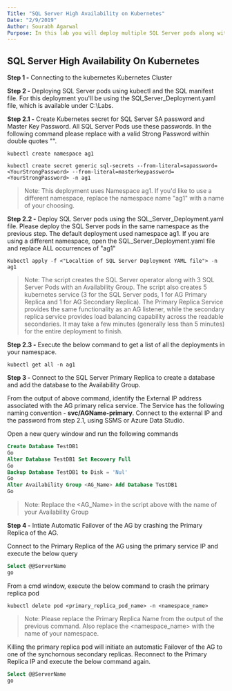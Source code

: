```yaml
---
Title: "SQL Server High Availability on Kubernetes"
Date: "2/9/2019"
Author: Sourabh Agarwal
Purpose: In this lab you will deploy multiple SQL Server pods along with Availability Groups on a Kubernetes Cluster in Azure using Azure Kubernetes Services
---
```

## SQL Server High Availability On Kubernetes

**Step 1 -** Connecting to the kubernetes Kubernetes Cluster


**Step 2 -** Deploying SQL Server pods using kubectl and the SQL manifest file. For this deployment you'll be using the SQl_Server_Deployment.yaml file, which is available under C:\Labs. 
 
  **Step 2.1 -** Create Kubernetes secret for SQL Server SA password and Master Key Password. All SQL Server Pods use these passwords. In the following command please replace <YourStrongPassword> with a valid Strong Password within double quotes "".
  
  `kubectl create namespace ag1`
  
  `kubectl create secret generic sql-secrets --from-literal=sapassword= <YourStrongPassword> --from-literal=masterkeypassword=<YourStrongPassword> -n ag1`
  
>Note: This deployment uses Namespace ag1. If you'd like to use a different namespace, replace the namespace name "ag1" with a name of your choosing. 
  
  **Step 2.2 -** Deploy SQL Server pods using the SQL_Server_Deployment.yaml file. Please deploy the SQL Server pods in the same namespace as the previous step. The default deployment used namespace ag1. If you are using a different namespace, open the SQL_Server_Deployment.yaml file and replace ALL occurrences of "ag1" 

 `Kubectl apply -f <"Localtion of SQL Server Deployment YAML file"> -n ag1`
  
  > Note: The script creates the SQL Server operator along with 3 SQL Server Pods with an Availability Group. The script also creates 5 kubernetes service (3 for the SQL Server pods, 1 for AG Primary Replica and 1 for AG Secondary Replica). The Primary Replica Service provides the same functionality as an AG listener, while the secondary replica service provides load balancing capability across the readable secondaries. It may take a few minutes (generally less than 5 minutes) for the entire deployment to finish.

  **Step 2.3 -** Execute the below command to get a list of all the deployments in your namespace. 
  
  `kubectl get all -n ag1`
    
**Step 3 -** Connect to the SQL Server Primary Replica to create a database and add the database to the Availability Group.

  From the output of above command, identify the External IP address associated with the AG primary relica service. The Service has the following naming convention - **svc/AGName-primary**. Connect to the external IP and the password from step 2.1, using SSMS or Azure Data Studio.
  
 Open a new query window and run the following commands
 
 ```SQL
Create Database TestDB1
Go
Alter Database TestDB1 Set Recovery Full
Go
Backup Database TestDB1 to Disk = 'Nul'
Go
Alter Availability Group <AG_Name> Add Database TestDB1
Go
 
```
  >Note: Replace the <AG_Name> in the script above with the name of your Availability Group
 
 **Step 4 -** Intiate Automatic Failover of the AG by crashing the Primary Replica of the AG. 
 
 Connect to the Primary Replica of the AG using the primary service IP and execute the below query 
 ```SQL
 Select @@ServerName
 go
 ```
 
 From a cmd window, execute the below command to crash the primary replica pod
 
 `kubectl delete pod <primary_replica_pod_name> -n <namespace_name>`
 
 >Note: Please replace the Primary Replica Name from the output of the previous command. Also replace the <namespace_name> with the name of your namespace. 
 
 Killing the primary replica pod will initiate an automatic Failover of the AG to one of the synchornous secondary replicas. Reconnect to the Primary Replica IP and execute the below command again. 
 
  ```SQL
 Select @@ServerName
 go
 ```
  
  
